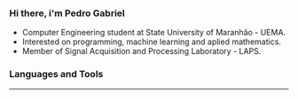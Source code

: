 ### Hi there, i'm Pedro Gabriel 
- Computer Engineering student at State University of Maranhão - UEMA.
- Interested on programming, machine learning and aplied mathematics.
- Member of Signal Acquisition and Processing Laboratory - LAPS.
### Languages and Tools
---
<link rel="stylesheet" href="https://cdn.jsdelivr.net/gh/devicons/devicon@v2.15.1/devicon.min.css">
